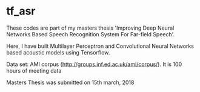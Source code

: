 # tf_asr

These codes are part of my masters thesis 'Improving Deep Neural Networks Based Speech Recognition System For Far-field Speech'.

Here, I have built Multilayer Perceptron and Convolutional Neural Networks based acoustic models using Tensorflow.

Data set: AMI corpus (http://groups.inf.ed.ac.uk/ami/corpus/). It is 100 hours of meeting data

Masters Thesis was submitted on 15th march, 2018
